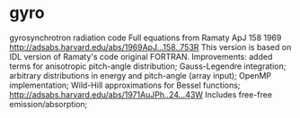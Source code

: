 # gyro
gyrosynchrotron radiation code
Full equations from Ramaty ApJ 158 1969
http://adsabs.harvard.edu/abs/1969ApJ...158..753R
This version is based on IDL version of Ramaty's code original FORTRAN.
Improvements:
added terms for anisotropic pitch-angle distribution;
Gauss-Legendre integration;
arbitrary distributions in energy and pitch-angle (array input);
OpenMP implementation;
Wild-Hill approximations for Bessel functions; http://adsabs.harvard.edu/abs/1971AuJPh..24...43W
Includes free-free emission/absorption;
